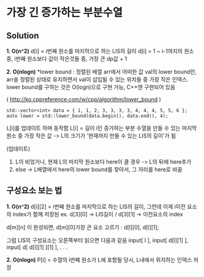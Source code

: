 # 가장 긴 증가하는 부분수열

## Solution
**1. O(n^2)**
d[i] = i번째 원소를 마지막으로 하는 LIS의 길이
d[i] = 1 ~ i-1까지의 원소 중, i번째 원소보다 값이 작은것들 중, 가장 큰 dp값 + 1

**2. O(nlogn)**
*lower bound : 정렬된 배열 arr에서 어떠한 값 val의 lower bound란, arr을 정렬된 상태로 유지하면서 val이 삽입될 수 있는 위치들 중 가장 작은 인덱스.
lower bound를 구하는 것은 O(logn)으로 구현 가능, C++엔 구현되어 있음

( http://ko.cppreference.com/w/cpp/algorithm/lower_bound )
~~~
std::vector<int> data = { 1, 1, 2, 3, 3, 3, 3, 4, 4, 4, 5, 5, 6 };
auto lower = std::lower_bound(data.begin(), data.end(), 4);
~~~

L[i]를 업데이트 하며 동작함
L[i] = 길이 i인 증가하는 부분 수열을 만들 수 있는 마지막 원소 중 가장 작은 값 -> L의 크기가 '현재까지 만들 수 있는 LIS의 길이'가 됨

(업데이트)
1. L이 비었거나, 현재 L의 마지막 원소보다 here이 클 경우
-> L의 뒤에 here추가
2. else
-> L배열에서 here의 lower bound를 찾아서, 그 자리를 here로 바꿈

## 구성요소 보는 법
**1. O(n^2)**
d[i][2] = i번째 원소를 마지막으로 하는 LIS의 길이, 그런데 이제 i이전 요소의 index가 함께 저장된
ex. d[3][0] -> LIS길이 / d[3][1] -> 이전요소의 index

d[m][n] 이 완성되면, d[m][0]가장 큰 요소 고르기 : d[l][0], d[l][1];

그럼 LIS의 구성요소는 오른쪽부터 읽으면 다음과 같음
input[ l ], 
input[ d[l][1] ], 
input[ d[ d[l][1] ][1] ], 
.
.
.



**2. O(nlogn)** 
P[i] = 수열의 i번째 원소가 L에 포함될 당시, L내에서 위치하는 인덱스 저장 
